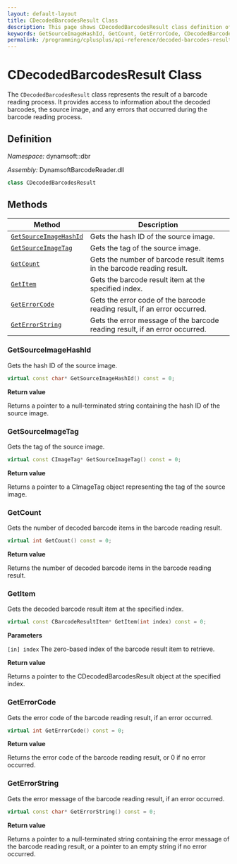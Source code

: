 ```yaml
---
layout: default-layout
title: CDecodedBarcodesResult Class
description: This page shows CDecodedBarcodesResult class definition of Dynamsoft Barcode Reader SDK C++ Edition.
keywords: GetSourceImageHashId, GetCount, GetErrorCode, CDecodedBarcodesResult, api reference
permalink: /programming/cplusplus/api-reference/decoded-barcodes-result.html
---
```

# CDecodedBarcodesResult Class

The `CDecodedBarcodesResult` class represents the result of a barcode reading process. It provides access to information about the decoded barcodes, the source image, and any errors that occurred during the barcode reading process.

## Definition

*Namespace:* dynamsoft::dbr

*Assembly:* DynamsoftBarcodeReader.dll

```cpp
class CDecodedBarcodesResult
```

## Methods

| Method               | Description |
|----------------------|-------------|
| [`GetSourceImageHashId`](#getsourceimagehashid) | Gets the hash ID of the source image. |
| [`GetSourceImageTag`](#getsourceimagetag) | Gets the tag of the source image. |
| [`GetCount`](#getcount) | Gets the number of barcode result items in the barcode reading result. |
| [`GetItem`](#getitem) | Gets the barcode result item at the specified index. |
| [`GetErrorCode`](#geterrorcode) | Gets the error code of the barcode reading result, if an error occurred. |
| [`GetErrorString`](#geterrorstring) | Gets the error message of the barcode reading result, if an error occurred. |

### GetSourceImageHashId

Gets the hash ID of the source image.

```cpp
virtual const char* GetSourceImageHashId() const = 0;
```

**Return value**

Returns a pointer to a null-terminated string containing the hash ID of the source image.

### GetSourceImageTag

Gets the tag of the source image.

```cpp
virtual const CImageTag* GetSourceImageTag() const = 0;
```

**Return value**

Returns a pointer to a CImageTag object representing the tag of the source image.

### GetCount

Gets the number of decoded barcode items in the barcode reading result.

```cpp
virtual int GetCount() const = 0;
```

**Return value**

Returns the number of decoded barcode items in the barcode reading result.

### GetItem

Gets the decoded barcode result item at the specified index.

```cpp
virtual const CBarcodeResultItem* GetItem(int index) const = 0;
```

**Parameters**

`[in] index` The zero-based index of the barcode result item to retrieve.

**Return value**

Returns a pointer to the CDecodedBarcodesResult object at the specified index.

### GetErrorCode

Gets the error code of the barcode reading result, if an error occurred.

```cpp
virtual int GetErrorCode() const = 0;
```

**Return value**

Returns the error code of the barcode reading result, or 0 if no error occurred.

### GetErrorString

Gets the error message of the barcode reading result, if an error occurred.

```cpp
virtual const char* GetErrorString() const = 0;
```

**Return value**

Returns a pointer to a null-terminated string containing the error message of the barcode reading result, or a pointer to an empty string if no error occurred.
